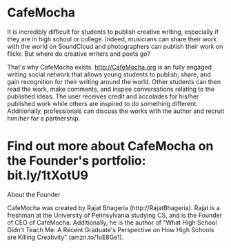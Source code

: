 CafeMocha
=========

It is incredibly difficult for students to publish creative writing, especially if they are in high school or college. Indeed, musicians can share their work with the world on SoundCloud and photographers can publish their work on flickr. But where do creative writers and poets go? 

That's why CafeMocha exists. http://CafeMocha.org is an fully engaged writing social network that allows young students to publish, share, and gain recognition for their writing around the world.  Other students can then read the work, make comments, and inspire conversations relating to the published ideas. The user receives credit and accolades for his/her published work while others are inspired to do something different. Additionally, professionals can discuss the works with the author and recruit him/her for a partnership.

Find out more about CafeMocha on the Founder's portfolio: bit.ly/1tXotU9
==========

About the Founder

CafeMocha was created by Rajat Bhageria (http://RajatBhageria). Rajat is a freshman at the University of Pennsylvania studying CS, and is the Founder of CEO of CafeMocha. Additionally, he is the author of "What High School Didn't Teach Me: A Recent Graduate's Perspective on How High Schools are Killing Creativity" (amzn.to/1uE8Ge1).